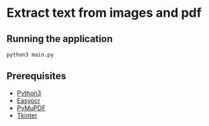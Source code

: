 # Extract text from images and pdf

## Running the application
`python3 main.py`

## Prerequisites
* [Python3](https://www.python.org)
* [Easyocr](https://www.pyimagesearch.com/2020/09/14/getting-started-with-easyocr-for-optical-character-recognition/)
* [PyMuPDF](https://pymupdf.readthedocs.io/en/latest/)
* [Tkinter](https://docs.python.org/3/library/tkinter.html)

